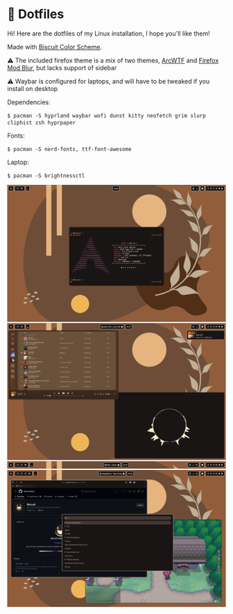 # 🍪 Dotfiles

Hi! Here are the dotfiles of my Linux installation, I hope you'll like them!

Made with <a href="https://github.com/Biscuit-Theme">Biscuit Color Scheme</a>.

⚠️ The included firefox theme is a mix of two themes, <a href="https://github.com/KiKaraage/ArcWTF/">ArcWTF</a> and <a href="https://github.com/datguypiko/Firefox-Mod-Blur?tab=readme-ov-file">Firefox Mod Blur</a>, but lacks support of sidebar

⚠️ Waybar is configured for laptops, and will have to be tweaked if you install on desktop

Dependencies:

    $ pacman -S hyprland waybar wofi dunst kitty neofetch grim slurp cliphist zsh hyprpaper

Fonts: 
     
    $ pacman -S nerd-fonts, ttf-font-awesome

Laptop:
    
    $ pacman -S brightnessctl

<img src="/assets/desktop.png">
<img src="/assets/spotify.png">
<img src="/assets/waybar.png">
<img src="/assets/miscellanous.png">
